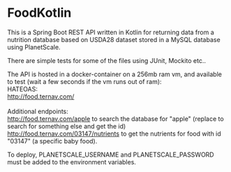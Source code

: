 # FoodKotlin
This is a Spring Boot REST API written in Kotlin for returning data from a nutrition database based on USDA28 dataset stored in a MySQL database using PlanetScale.

There are simple tests for some of the files using JUnit, Mockito etc..

The API is hosted in a docker-container on a 256mb ram vm, and available to test (wait a few seconds if the vm runs out of ram): <br />
HATEOAS: <br /> 
http://food.ternav.com/
<br />
<br />
Additional endpoints:<br />
http://food.ternav.com/apple
to search the database for "apple" (replace to search for something else and get the id) 
<br /> http://food.ternav.com/03147/nutrients to get the nutrients for food with id "03147" (a specific baby food).
<br />

To deploy, PLANETSCALE_USERNAME and PLANETSCALE_PASSWORD must be added to the environment variables.